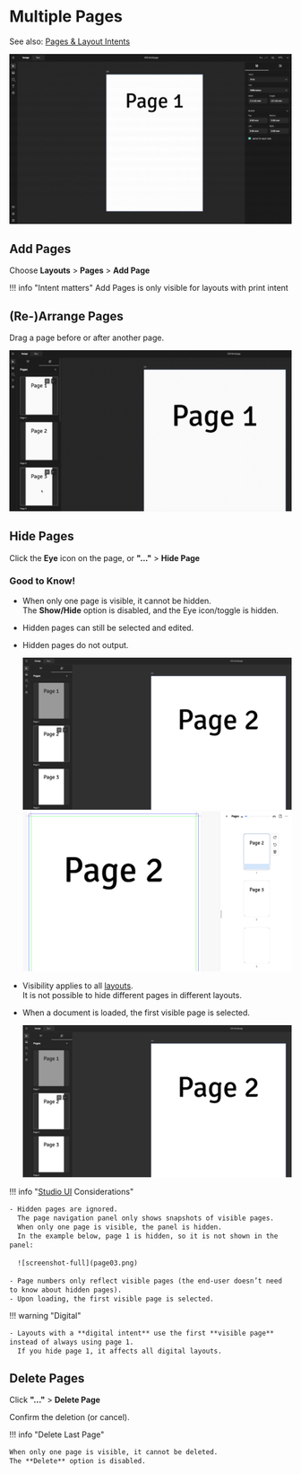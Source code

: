 # Multiple Pages

See also: [Pages & Layout Intents](/GraFx-Studio/concepts/pages/)

![screenshot-full](multipage.gif)

## Add Pages

Choose **Layouts** > **Pages** > **Add Page**

!!! info "Intent matters"
    Add Pages is only visible for layouts with print intent

## (Re-)Arrange Pages

Drag a page before or after another page.

![screenshot-full](arrangepages.gif)

## Hide Pages

Click the **Eye** icon on the page, or **"..."** > **Hide Page**

### Good to Know!

- When only one page is visible, it cannot be hidden.  
  The **Show/Hide** option is disabled, and the Eye icon/toggle is hidden.
- Hidden pages can still be selected and edited.
- Hidden pages do not output.

  ![screenshot](page01.png)  
  ![screenshot](page02.png)

- Visibility applies to all [layouts](/GraFx-Studio/concepts/layouts/).  
  It is not possible to hide different pages in different layouts.
- When a document is loaded, the first visible page is selected.

  ![screenshot](page01.png)

!!! info "[Studio UI](/GraFx-Studio/concepts/template-management/) Considerations"

    - Hidden pages are ignored.  
      The page navigation panel only shows snapshots of visible pages.  
      When only one page is visible, the panel is hidden.  
      In the example below, page 1 is hidden, so it is not shown in the panel:

      ![screenshot-full](page03.png)

    - Page numbers only reflect visible pages (the end-user doesn’t need to know about hidden pages).
    - Upon loading, the first visible page is selected.

!!! warning "Digital"

    - Layouts with a **digital intent** use the first **visible page** instead of always using page 1.  
      If you hide page 1, it affects all digital layouts.

## Delete Pages

Click **"..."** > **Delete Page**

Confirm the deletion (or cancel).

!!! info "Delete Last Page"

    When only one page is visible, it cannot be deleted.  
    The **Delete** option is disabled.